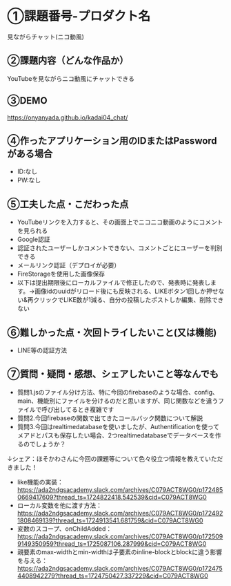 # ①課題番号-プロダクト名

見ながらチャット(ニコ動風)

## ②課題内容（どんな作品か）

YouTubeを見ながらニコ動風にチャットできる

## ③DEMO

https://onyanyada.github.io/kadai04_chat/

## ④作ったアプリケーション用のIDまたはPasswordがある場合

- ID:なし
- PW:なし

## ⑤工夫した点・こだわった点

- YouTubeリンクを入力すると、その画面上でニコニコ動画のようにコメントを見られる
- Google認証
- 認証されたユーザーしかコメントできない、コメントごとにユーザーを判別できる
- メールリンク認証（デプロイが必要）
- FireStorageを使用した画像保存
- 以下は提出期限後にローカルファイルで修正したので、発表時に発表します。→画像idのuuidがリロード後にも反映される、LIKEボタン1回しか押せない&再クリックでLIKE数が1減る、自分の投稿したポストしか編集、削除できない


## ⑥難しかった点・次回トライしたいこと(又は機能)

- LINE等の認証方法
  
## ⑦質問・疑問・感想、シェアしたいこと等なんでも

- 質問1.jsのファイル分け方法、特に今回のfirebaseのような場合、config、main、機能別にファイルを分けるのだと思いますが、同じ関数などを違うファイルで呼び出してるとき複雑です
- 質問2.今回firebaseの関数で出てきたコールバック関数について解説
- 質問3.今回はrealtimedatabaseを使いましたが、Authentificationを使ってメアドとパスも保存したい場合、2つrealtimedatabaseでデータベースを作るのでしょうか？

  
↓シェア：ほそかわさんに今回の課題等について色々役立つ情報を教えていただきました！
- like機能の実装：https://ada2ndgsacademy.slack.com/archives/C079ACT8WG0/p1724850669417609?thread_ts=1724822418.542539&cid=C079ACT8WG0
- ローカル変数を他に渡す方法：https://ada2ndgsacademy.slack.com/archives/C079ACT8WG0/p1724921808469139?thread_ts=1724913541.681759&cid=C079ACT8WG0
- 変数のスコープ、onChildAdded：https://ada2ndgsacademy.slack.com/archives/C079ACT8WG0/p1725099149350959?thread_ts=1725087106.287999&cid=C079ACT8WG0
- 親要素のmax-widthとmin-widthは子要素のinline-blockとblockに違う影響を与える：https://ada2ndgsacademy.slack.com/archives/C079ACT8WG0/p1724754408942279?thread_ts=1724750427.337229&cid=C079ACT8WG0

